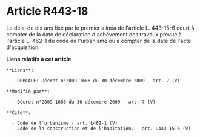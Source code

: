 # Article R443-18

Le délai de dix ans fixé par le premier alinéa de l'article L. 443-15-6 court à compter de la date de déclaration
d'achèvement des travaux prévue à l'article L. 462-1 du code de l'urbanisme ou à compter de la date de l'acte d'acquisition.

**Liens relatifs à cet article**

	**Liens**:

	  - DEPLACE: Décret n°2009-1686 du 30 décembre 2009 - art. 2 (V)

	**Modifié par**:

	  - Décret n°2009-1686 du 30 décembre 2009 - art. 7 (V)

	**Cite**:

	  - Code de l'urbanisme - art. L462-1 (V)
	  - Code de la construction et de l'habitation. - art. L443-15-6 (V)
